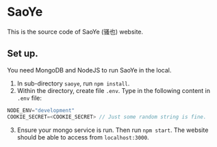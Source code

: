 # SaoYe

This is the source code of SaoYe (骚也) website.

## Set up.

You need MongoDB and NodeJS to run SaoYe in the local.

1. In sub-directory `saoye`, run `npm install`.
2. Within the directory, create file `.env`. Type in the following content in `.env` file:

```javascript
NODE_ENV="development"
COOKIE_SECRET=<COOKIE_SECRET> // Just some random string is fine.
``` 

3. Ensure your mongo service is run. Then run `npm start`. The website should be able to
 access from `localhost:3000`.